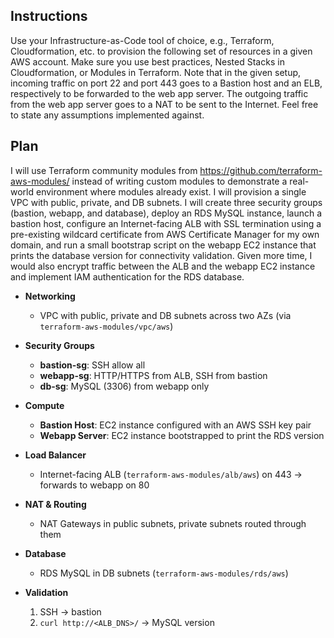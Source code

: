 ## Instructions

Use your Infrastructure-as-Code tool of choice, e.g., Terraform, Cloudformation, etc. to
provision the following set of resources in a given AWS account. Make sure you use
best practices, Nested Stacks in Cloudformation, or Modules in Terraform. Note that
in the given setup, incoming traffic on port 22 and port 443 goes to a Bastion host
and an ELB, respectively to be forwarded to the web app server. The outgoing traffic
from the web app server goes to a NAT to be sent to the Internet. Feel free to state
any assumptions implemented against.

## Plan

I will use Terraform community modules from https://github.com/terraform-aws-modules/ instead of writing custom modules to demonstrate a real-world environment where modules already exist. I will provision a single VPC with public, private, and DB subnets. I will create three security groups (bastion, webapp, and database), deploy an RDS MySQL instance, launch a bastion host, configure an Internet-facing ALB with SSL termination using a pre-existing wildcard certificate from AWS Certificate Manager for my own domain, and run a small bootstrap script on the webapp EC2 instance that prints the database version for connectivity validation. Given more time, I would also encrypt traffic between the ALB and the webapp EC2 instance and implement IAM authentication for the RDS database.

- **Networking**  
  - VPC with public, private and DB subnets across two AZs (via `terraform-aws-modules/vpc/aws`)

- **Security Groups**  
  - **bastion-sg**: SSH allow all 
  - **webapp-sg**: HTTP/HTTPS from ALB, SSH from bastion  
  - **db-sg**: MySQL (3306) from webapp only  

- **Compute**  
  - **Bastion Host**: EC2 instance configured with an AWS SSH key pair
  - **Webapp Server**: EC2 instance bootstrapped to print the RDS version

- **Load Balancer**  
  - Internet-facing ALB (`terraform-aws-modules/alb/aws`) on 443 → forwards to webapp on 80  

- **NAT & Routing**  
  - NAT Gateways in public subnets, private subnets routed through them  

- **Database**  
  - RDS MySQL in DB subnets (`terraform-aws-modules/rds/aws`) 

- **Validation**  
  1. SSH → bastion  
  2. `curl http://<ALB_DNS>/` → MySQL version  

